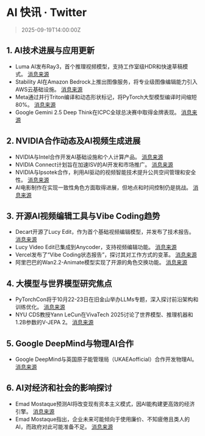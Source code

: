 # AI 快讯 · Twitter

> 2025-09-19T14:00:00Z

## 1. AI技术进展与应用更新

- Luma AI发布Ray3，首个推理视频模型，支持工作室级HDR和快速草稿模式。 [消息来源](https://x.com/EMostaque/status/1968728961489182767)
- Stability AI在Amazon Bedrock上推出图像服务，将专业级图像编辑能力引入AWS云基础设施。 [消息来源](https://x.com/StabilityAI/status/1968799176420114913)
- Meta通过并行Triton编译和动态形状标记，将PyTorch大型模型编译时间缩短80%。 [消息来源](https://x.com/PyTorch/status/1968718566774960599)
- Google Gemini 2.5 Deep Think在ICPC全球总决赛中取得金牌表现。 [消息来源](https://x.com/JeffDean/status/1968792412190347607)

## 2. NVIDIA合作动态及AI视频生成进展

- NVIDIA与Intel合作开发AI基础设施和个人计算产品。 [消息来源](https://x.com/NVIDIAAI/status/1968632683195499004)
- NVIDIA Connect计划旨在加速ISV的AI开发和市场推广。 [消息来源](https://x.com/NVIDIAAI/status/1968706611184050646)
- NVIDIA与Ipsotek合作，利用AI驱动的视频智能技术提升公共空间管理和安全性。 [消息来源](https://x.com/NVIDIAAI/status/1968691485475316063)
- AI电影制作在实现一致性角色方面取得进展，但地点和时间控制仍是挑战。 [消息来源](https://x.com/drfeifei/status/1968696356681187711)

## 3. 开源AI视频编辑工具与Vibe Coding趋势

- Decart开源了Lucy Edit，作为首个基础视频编辑模型，并发布了技术报告。 [消息来源](https://x.com/huggingface/status/1968771737547309270)
- Lucy Video Edit已集成到Anycoder，支持视频编辑功能。 [消息来源](https://x.com/ClementDelangue/status/1968796193502159233)
- Vercel发布了“Vibe Coding状态报告”，探讨其对工作方式的变革。 [消息来源](https://x.com/v0/status/1968715833359970676)
- 阿里巴巴的Wan2.2-Animate模型实现了开源的角色交换功能。 [消息来源](https://x.com/Thom_Wolf/status/1968964119224078398)

## 4. 大模型与世界模型研究焦点

- PyTorchCon将于10月22-23日在旧金山举办LLMs专题，深入探讨前沿架构和训练优化。 [消息来源](https://x.com/PyTorch/status/1968736931765686404)
- NYU CDS教授Yann LeCun在VivaTech 2025讨论了世界模型、推理机器和1.2B参数的V-JEPA 2。 [消息来源](https://x.com/ylecun/status/1968874451639918853)

## 5. Google DeepMind与物理AI合作

- Google DeepMind与英国原子能管理局（UKAEAofficial）合作开发物理AI。 [消息来源](https://x.com/demishassabis/status/1968678774603489736)

## 6. AI对经济和社会的影响探讨

- Emad Mostaque预测AI将改变现有资本主义模式，因AI能构建更高效的经济引擎。 [消息来源](https://x.com/EMostaque/status/1968740489693122697)
- Emad Mostaque指出，企业未来可能倾向于使用廉价、不知疲倦且类人的AI，而政府对此可能准备不足。 [消息来源](https://x.com/EMostaque/status/1968790381077696844)
